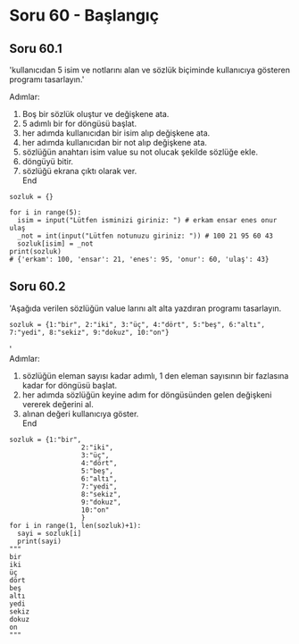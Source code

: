 # Soru 60 - Başlangıç

## Soru 60.1

'kullanıcıdan 5 isim ve notlarını alan ve sözlük biçiminde kullanıcıya gösteren programı tasarlayın.'

Adımlar:
1. Boş bir sözlük oluştur ve değişkene ata.
2. 5 adımlı bir for döngüsü başlat.
3. her adımda kullanıcıdan bir isim alıp değişkene ata.
4. her adımda kullanıcıdan bir not alıp değişkene ata.
5. sözlüğün anahtarı isim value su not olucak şekilde sözlüğe ekle.
6. döngüyü bitir.
7. sözlüğü ekrana çıktı olarak ver. <br>
End

```
sozluk = {}

for i in range(5):
  isim = input("Lütfen isminizi giriniz: ") # erkam ensar enes onur ulaş
  _not = int(input("Lütfen notunuzu giriniz: ")) # 100 21 95 60 43
  sozluk[isim] = _not
print(sozluk)
# {'erkam': 100, 'ensar': 21, 'enes': 95, 'onur': 60, 'ulaş': 43}
```
## Soru 60.2

'Aşağıda verilen sözlüğün value larını alt alta yazdıran programı tasarlayın.
```
sozluk = {1:"bir", 2:"iki", 3:"üç", 4:"dört", 5:"beş", 6:"altı", 7:"yedi", 8:"sekiz", 9:"dokuz", 10:"on"}
```
' <br>
Adımlar:
1. sözlüğün eleman sayısı kadar adımlı, 1 den eleman sayısının bir fazlasına kadar for döngüsü başlat.
2. her adımda sözlüğün keyine adım for döngüsünden gelen değişkeni vererek değerini al.
3. alınan değeri kullanıcıya göster. <br>
End

```
sozluk = {1:"bir",
                  2:"iki",
                  3:"üç",
                  4:"dört",
                  5:"beş",
                  6:"altı",
                  7:"yedi",
                  8:"sekiz",
                  9:"dokuz",
                  10:"on"
                  }
for i in range(1, len(sozluk)+1):
  sayi = sozluk[i]
  print(sayi)
"""
bir
iki
üç
dört
beş
altı
yedi
sekiz
dokuz
on
"""
```
